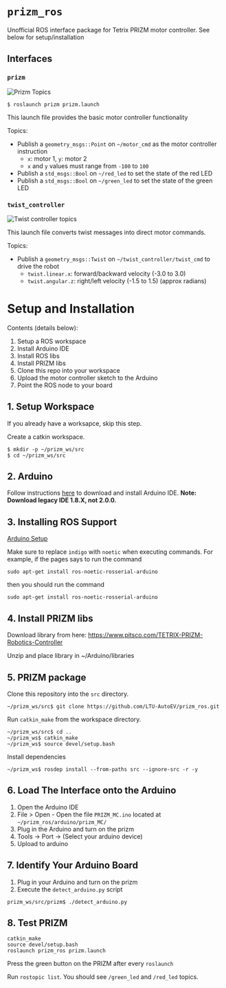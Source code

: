 # `prizm_ros`

Unofficial ROS interface package for Tetrix PRIZM motor controller. See below for setup/installation


## Interfaces

### `prizm`

![Prizm Topics](doc/prizm.png)

```
$ roslaunch prizm prizm.launch
```

This launch file provides the basic motor controller functionality  

Topics:

  - Publish a `geometry_msgs::Point` on `~/motor_cmd` as the motor controller instruction
    - `x`: motor 1, `y`: motor 2
    - `x` and `y` values must range from `-100` to `100`
  - Publish a `std_msgs::Bool` on `~/red_led` to set the state of the red LED
  - Publish a `std_msgs::Bool` on `~/green_led` to set the state of the green LED

### `twist_controller`

![Twist controller topics](doc/prizm_twist.png)

This launch file converts twist messages into direct motor commands.

Topics:

  - Publish a `geometry_msgs::Twist` on `~/twist_controller/twist_cmd` to drive the robot
    - `twist.linear.x`: forward/backward velocity (-3.0 to 3.0)
    - `twist.angular.z`: right/left velocity (-1.5 to 1.5) (approx radians)


# Setup and Installation

Contents (details below):

  1. Setup a ROS  workspace
  2. Install Arduino IDE
  3. Install ROS libs
  4. Install PRIZM libs
  5. Clone this repo into your workspace
  6. Upload the motor controller sketch to the Arduino
  7. Point the ROS node to your board


## 1. Setup Workspace

If you already have a worksapce, skip this step.

Create a catkin workspace.

```
$ mkdir -p ~/prizm_ws/src
$ cd ~/prizm_ws/src
```


## 2. Arduino

Follow instructions [here](https://www.arduino.cc/en/guide/linux) to download and install Arduino IDE. **Note: Download legacy IDE 1.8.X, not 2.0.0.**

## 3. Installing ROS Support

[Arduino Setup](http://wiki.ros.org/rosserial_arduino/Tutorials/Arduino%20IDE%20Setup)

Make sure to replace `indigo` with `noetic` when executing commands. For example, if the pages says to run the command

```
sudo apt-get install ros-noetic-rosserial-arduino
```

then you should run the command

```
sudo apt-get install ros-noetic-rosserial-arduino
```

## 4. Install PRIZM libs

Download library from here: https://www.pitsco.com/TETRIX-PRIZM-Robotics-Controller

Unzip and place library in ~/Arduino/libraries

## 5. PRIZM package


Clone this repository into the `src` directory.

```
~/prizm_ws/src$ git clone https://github.com/LTU-AutoEV/prizm_ros.git
```

Run `catkin_make` from the workspace directory.

```
~/prizm_ws/src$ cd ..
~/prizm_ws$ catkin_make
~/prizm_ws$ source devel/setup.bash
```

Install dependencies

```
~/prizm_ws$ rosdep install --from-paths src --ignore-src -r -y
```

## 6. Load The Interface onto the Arduino

  1. Open the Arduino IDE
  2. File > Open
    - Open the file `PRIZM_MC.ino` located at `~/prizm_ros/arduino/prizm_MC/` 
  3. Plug in the Arduino and turn on the prizm
  4. Tools -> Port -> (Select your arduino device)
  5. Upload to arduino


## 7. Identify Your Arduino Board

  1. Plug in your Arduino and turn on the prizm
  2. Execute the `detect_arduino.py` script

```
prizm_ws/src/prizm$ ./detect_arduino.py
```

## 8. Test PRIZM

```
catkin_make
source devel/setup.bash
roslaunch prizm_ros prizm.launch
```

Press the green button on the PRIZM after every `roslaunch`

Run `rostopic list`. You should see `/green_led` and `/red_led` topics.






